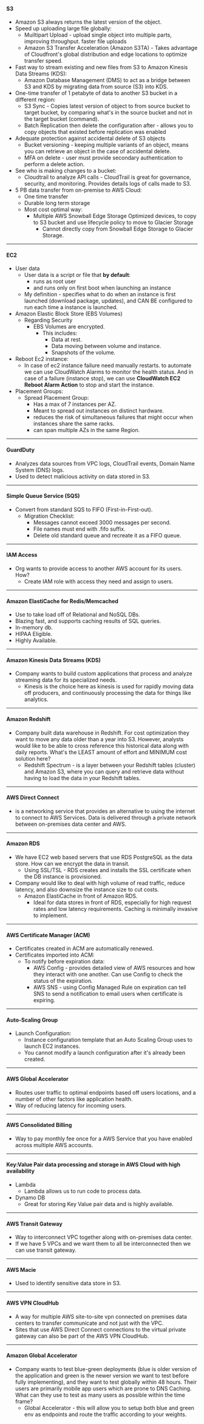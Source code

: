 #### **S3**
- Amazon S3 always returns the latest version of the object.
- Speed up uploading large file globally:
	- Muiltipart Upload - upload single object into multiple parts, improving throughput. faster file uploads
	- Amazon S3 Transfer Acceleration (Amazon S3TA) - Takes advantage of Cloudfront's global distribution and edge locations to optimize transfer speed.
- Fast way to stream existing and new files from S3 to Amazon Kinesis Data Streams (KDS):
	- Amazon Database Management (DMS) to act as a bridge between S3 and KDS by migrating data from source (S3) into KDS.
- One-time transfer of 1 petabyte of data to another S3 bucket in a different region:
	- S3 Sync - Copies latest version of object to from source bucket to target bucket, by comparing what's in the source bucket and not in the target bucket (command).
	- Batch Replication then delete the configuration after - allows you to copy objects that existed before replication was enabled
- Adequate protection against accidental delete of S3 objects
	- Bucket versioning - keeping multiple variants of an object, means you can retrieve an object in the case of accidental delete.
	- MFA on delete - user must provide secondary authentication to perform a delete action.
- See who is making changes to a bucket:
	- Cloudtrail to analyze API calls - CloudTrail is great for governance, security, and monitoring. Provides details logs of calls made to S3.
- 5 PB data transfer from on-premise to AWS Cloud:
	- One time transfer
	- Durable long term storage
	- Most cost optimal way:
		- Multiple AWS Snowball Edge Storage Optimized devices, to copy to S3 bucket and use lifecycle policy to move to Glacier Storage
			- Cannot directly copy from Snowball Edge Storage to Glacier Storage.

---
#### **EC2**
- User data
	- User data is a script or file that **by default**:
		- runs as root user
		- and runs only on first boot when launching an instance
	- My definition - specifies what to do when an instance is first launched (download package, updates), and CAN BE configured to run each time a instance is launched.
- Amazon Elastic Block Store (EBS Volumes)
	- Regarding Security
		- EBS Volumes are encrypted.
			- This includes:
				- Data at rest.
				- Data moving between volume and instance.
				- Snapshots of the volume.
- Reboot Ec2 instance:
	- In case of ec2 instance failure need manually restarts. to automate we can use CloudWatch Alarms to monitor the health status. And in case of a failure (instance stop), we can use **CloudWatch EC2 Reboot Alarm Action** to stop and start the instance.
- Placement Groups:
	- Spread Placement Group:
		- Has a max of 7 instances per AZ.
		- Meant to spread out instances on distinct hardware.
		- reduces the risk of simultaneous failures that might occur when instances share the same racks.
		- can span multiple AZs in the same Region.

---
#### **GuardDuty**
- Analyzes data sources from VPC logs, CloudTrail events, Domain Name System (DNS) logs.
- Used to detect malicious activity on data stored in S3.

---
#### **Simple Queue Service (SQS)**
- Convert from standard SQS to FIFO (First-in-First-out).
	- Migration Checklist:
		- Messages cannot exceed 3000 messages per second.
		- File names must end with .fifo suffix.
		- Delete old standard queue and recreate it as a FIFO queue.

---
#### **IAM Access**
- Org wants to provide access to another AWS account for its users. How?
	- Create IAM role with access they need and assign to users.

---
#### **Amazon ElastiCache for Redis/Memcached**
- Use to take load off of Relational and NoSQL DBs.
- Blazing fast, and supports caching results of SQL queries.
- In-memory db.
- HIPAA Eligible.
- Highly Available.

---
#### **Amazon Kinesis Data Streams (KDS)**
- Company wants to build custom applications that process and analyze streaming data for its specialized needs.
	- Kinesis is the choice here as kinesis is used for rapidly moving data off producers, and continuously processing the data for things like analytics. 

---
#### **Amazon Redshift**
- Company built data warehouse in Redshift. For cost optimization they want to move any data older than a year into S3. However, analysts would like to be able to cross reference this historical data along with daily reports. What's the LEAST amount of effort and MINIMUM cost solution here?
	- Redshift Spectrum - is a layer between your Redshift tables (cluster) and Amazon S3, where you can query and retrieve data without having to load the data in your Redshift tables.

---
#### **AWS Direct Connect**
- is a networking service that provides an alternative to using the internet to connect to AWS Services. Data is delivered through a private network between on-premises data center and AWS.

---
#### **Amazon RDS**
- We have EC2 web based servers that use RDS PostgreSQL as the data store. How can we encrypt the data in transit.
	- Using SSL/TSL - RDS creates and installs the SSL certificate when the DB instance is provisioned.
- Company would like to deal with high volume of read traffic, reduce latency, and also downsize the instance size to cut costs.
	- Amazon ElastiCache in front of Amazon RDS.
		- Ideal for data stores in front of RDS, especially for high request rates and low latency requirements. Caching is minimally invasive to implement.

---
#### **AWS Certificate Manager (ACM)**
- Certificates created in ACM are automatically renewed.
- Certificates imported into ACM:
	- To notify before expiration data:
		- AWS Config - provides detailed view of AWS resources and how they interact with one another. Can use Config to check the status of the expiration.
		- AWS SNS - using Config Managed Rule on expiration can tell SNS to send a notification to email users when certificate is expiring.

---
#### **Auto-Scaling Group**
- Launch Configuration:
	- Instance configuration template that an Auto Scaling Group uses to launch EC2 instances.
	- You cannot modify a launch configuration after it's already been created.

---
#### **AWS Global Accelerator**
- Routes user traffic to optimal endpoints based off users locations, and a number of other factors like application health.
- Way of reducing latency for incoming users.

---
#### **AWS Consolidated Billing**
- Way to pay monthly fee once for a AWS Service that you have enabled across multiple AWS accounts.

---
#### **Key:Value Pair data processing and storage in AWS Cloud with high availability**
- Lambda
	- Lambda allows us to run code to process data.
- Dynamo DB
	- Great for storing Key Value pair data and is highly available.

---
#### **AWS Transit Gateway**
- Way to interconnect VPC together along with on-premises data center.
- If we have 5 VPCs and we want them to all be interconnected then we can use transit gateway.

---
#### **AWS Macie**
- Used to identify sensitive data store in S3.

---
#### **AWS VPN CloudHub**
- A way for multiple AWS site-to-site vpn connected on premises data centers to transfer communicate and not just with the VPC.
- Sites that use AWS Direct Connect connections to the virtual private gateway can also be part of the AWS VPN CloudHub.

---
#### **Amazon Global Accelerator**
- Company wants to test blue-green deployments (blue is older version of the application and green is the newer version we want to test before fully implementing), and they want to test globally within 48 hours. Their users are primarily mobile app users which are prone to DNS Caching. What can they use to test as many users as possible within the time frame?
	- Global Accelerator - this will allow you to setup both blue and green env as endpoints and route the traffic according to your weights.

